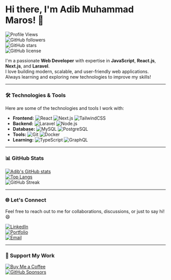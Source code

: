 # Hi there, I'm Adib Muhammad Maros! 👋  

![Profile Views](https://komarev.com/ghpvc/?username=adibmuhammadmaros&label=Profile%20Views&color=blue)  
![GitHub followers](https://img.shields.io/github/followers/adibmuhammadmaros?style=social)  
![GitHub stars](https://img.shields.io/github/stars/adibmuhammadmaros?style=social)  
![GitHub license](https://img.shields.io/github/license/adibmuhammadmaros/your-repo)  

I'm a passionate **Web Developer** with expertise in **JavaScript**, **React.js**, **Next.js**, and **Laravel**.  
I love building modern, scalable, and user-friendly web applications.  
Always learning and exploring new technologies to improve my skills!

---

### 🛠️ Technologies & Tools  
Here are some of the technologies and tools I work with:  

- **Frontend:** ![React](https://img.shields.io/badge/React-61DAFB?logo=react&logoColor=white) ![Next.js](https://img.shields.io/badge/Next.js-000000?logo=next.js&logoColor=white) ![TailwindCSS](https://img.shields.io/badge/TailwindCSS-38B2AC?logo=tailwind-css&logoColor=white)  
- **Backend:** ![Laravel](https://img.shields.io/badge/Laravel-FF2D20?logo=laravel&logoColor=white) ![Node.js](https://img.shields.io/badge/Node.js-43853D?logo=node.js&logoColor=white)  
- **Database:** ![MySQL](https://img.shields.io/badge/MySQL-4479A1?logo=mysql&logoColor=white) ![PostgreSQL](https://img.shields.io/badge/PostgreSQL-336791?logo=postgresql&logoColor=white)  
- **Tools:** ![Git](https://img.shields.io/badge/Git-F05032?logo=git&logoColor=white) ![Docker](https://img.shields.io/badge/Docker-2496ED?logo=docker&logoColor=white)  
- **Learning:** ![TypeScript](https://img.shields.io/badge/TypeScript-3178C6?logo=typescript&logoColor=white) ![GraphQL](https://img.shields.io/badge/GraphQL-E10098?logo=graphql&logoColor=white)  

---

### 📊 GitHub Stats  
[![Adib's GitHub stats](https://github-readme-stats.vercel.app/api?username=Adibmaros&show_icons=true&theme=radical)](https://github.com/Adibmaros)  
[![Top Langs](https://github-readme-stats.vercel.app/api/top-langs/?username=Adibmaros&layout=compact&theme=radical)](https://github.com/Adibmaros)  
![GitHub Streak](https://github-readme-streak-stats.herokuapp.com/?user=Adibmaros&theme=radical)  

---

### 🌐 Let's Connect  
Feel free to reach out to me for collaborations, discussions, or just to say hi! 😄  

[![LinkedIn](https://img.shields.io/badge/LinkedIn-0077B5?logo=linkedin&logoColor=white)](https://www.linkedin.com/in/adibmuhammadmaros)  
[![Portfolio](https://img.shields.io/badge/Portfolio-000000?logo=vercel&logoColor=white)](https://adib-portfolio2.vercel.app)  
[![Email](https://img.shields.io/badge/Email-D14836?logo=gmail&logoColor=white)](mailto:adibmaros12@gmail.com)  

---

### 💪 Support My Work  
[![Buy Me a Coffee](https://img.shields.io/badge/Buy%20Me%20a%20Coffee-FFDD00?logo=buy-me-a-coffee&logoColor=black)](https://www.buymeacoffee.com/adibmaros)  
[![GitHub Sponsors](https://img.shields.io/badge/Sponsor-30363D?logo=githubsponsors&logoColor=white)](https://github.com/sponsors/adibmuhammadmaros)  
